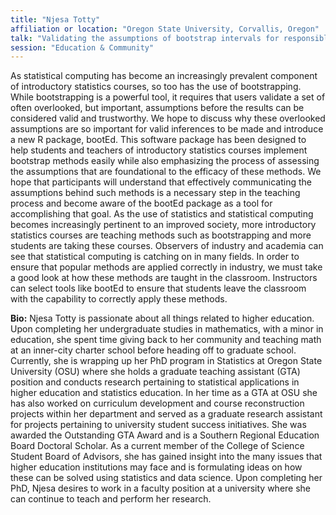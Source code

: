 ```yaml
---
title: "Njesa Totty"
affiliation or location: "Oregon State University, Corvallis, Oregon"
talk: "Validating the assumptions of bootstrap intervals for responsible implementation using the R package bootEd"
session: "Education & Community"
---
```


As statistical computing has become an increasingly prevalent component of introductory statistics courses, so too has the use of bootstrapping. While bootstrapping is a powerful tool, it requires that users validate a set of often overlooked, but important, assumptions before the results can be considered valid and trustworthy. We hope to discuss why these overlooked assumptions are so important for valid inferences to be made and introduce a new R package, bootEd. This software package has been designed to help students and teachers of introductory statistics courses implement bootstrap methods easily while also emphasizing the process of assessing the assumptions that are foundational to the efficacy of these methods. We hope that participants will understand that effectively communicating the assumptions behind such methods is a necessary step in the teaching process and become aware of the bootEd package as a tool for accomplishing that goal. As the use of statistics and statistical computing becomes increasingly pertinent to an improved society, more introductory statistics courses are teaching methods such as bootstrapping and more students are taking these courses. Observers of industry and academia can see that statistical computing is catching on in many fields. In order to ensure that popular methods are applied correctly in industry, we must take a good look at how these methods are taught in the classroom. Instructors can select tools like bootEd to ensure that students leave the classroom with the capability to correctly apply these methods.

__Bio:__ Njesa Totty is passionate about all things related to higher education. Upon completing her undergraduate studies in mathematics, with a minor in education, she spent time giving back to her community and teaching math at an inner-city charter school before heading off to graduate school. Currently, she is wrapping up her PhD program in Statistics at Oregon State University (OSU) where she holds a graduate teaching assistant (GTA) position and conducts research pertaining to statistical applications in higher education and statistics education. In her time as a GTA at OSU she has also worked on curriculum development and course reconstruction projects within her department and served as a graduate research assistant for projects pertaining to university student success initiatives. She was awarded the Outstanding GTA Award and is a Southern Regional Education Board Doctoral Scholar. As a current member of the College of Science Student Board of Advisors, she has gained insight into the many issues that higher education institutions may face and is formulating ideas on how these can be solved using statistics and data science. Upon completing her PhD, Njesa desires to work in a faculty position at a university where she can continue to teach and perform her research.  